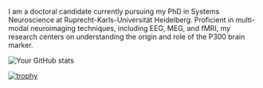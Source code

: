 I am a doctoral candidate currently pursuing my PhD in Systems Neuroscience at Ruprecht-Karls-Universität Heidelberg. Proficient in multi-modal neuroimaging techniques, including EEG, MEG, and fMRI, my research centers on understanding the origin and role of the P300 brain marker. 

![Your GitHub stats](https://github-readme-stats.vercel.app/api?username=dasdiptyajit&show_icons=true&theme=holi)

[![trophy](https://github-profile-trophy.vercel.app/?username=dasdiptyajit)](https://github.com/ryo-ma/github-profile-trophy)
